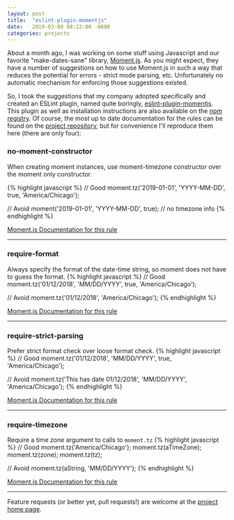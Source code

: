 ```yaml
---
layout: post
title:  "eslint-plugin-momentjs"
date:   2019-03-09 08:22:00 -0600
categories: projects
---
```


About a month ago, I was working on some stuff using Javascript and our favorite "make-dates-sane" library, [Moment.js](https://momentjs.com/). As you might expect, they have a number of suggestions on how to use Moment.js in such a way that reduces the potential for errors - strict mode parsing, etc. Unfortunately no automatic mechanism for enforcing those suggestions existed.

So, I took the suggestions that my company adopted specifically and created an ESLint plugin, named quite boringly, [eslint-plugin-momentjs](https://github.com/schnaser/eslint-plugin-momentjs). This plugin as well as installation instructions are also available on the [npm registry](https://www.npmjs.com/package/eslint-plugin-momentjs). Of course, the most up to date documentation for the rules can be found on the [project repository](https://github.com/schnaser/eslint-plugin-momentjs/tree/master/docs/rules), but for convenience I'll reproduce them here (there are only four):

### no-moment-constructor

When creating moment instances, use moment-timezone constructor over the moment only constructor.

{% highlight javascript %}
// Good
moment.tz('2019-01-01', 'YYYY-MM-DD', true, 'America/Chicago');
 
// Avoid
moment('2019-01-01', 'YYYY-MM-DD', true); // no timezone info
{% endhighlight %}

    
[Moment.js Documentation for this rule](https://momentjs.com/timezone/docs/#/using-timezones/parsing-in-zone/)

---

### require-format

Always specify the format of the date-time string, so moment does not have to guess the format.
{% highlight javascript %}
// Good
moment.tz('01/12/2018', 'MM/DD/YYYY', true, 'America/Chicago');
 
// Avoid
moment.tz('01/12/2018', 'America/Chicago');
{% endhighlight %}


[Moment.js Documentation for this rule](https://momentjs.com/docs/#/parsing/string-format/)

---
### require-strict-parsing

Prefer strict format check over loose format check.
{% highlight javascript %}
// Good
moment.tz('01/12/2018', 'MM/DD/YYYY', true, 'America/Chicago');
 
// Avoid
moment.tz('This has date 01/12/2018', 'MM/DD/YYYY', 'America/Chicago');
{% endhighlight %}
   
[Moment.js Documentation for this rule](https://momentjs.com/guides/#/parsing/strict-mode/)

---

### require-timezone

Require a time zone argument to calls to `moment.tz` 
{% highlight javascript %}
// Good
moment.tz('America/Chicago');
moment.tz(aTimeZone);
moment.tz(zone);
moment.tz(tz);
 
// Avoid
moment.tz(aString, 'MM/DD/YYYY');
{% endhighlight %}
   
[Moment.js Documentation for this rule](https://momentjs.com/timezone/docs/#/using-timezones/)

---

Feature requests (or better yet, pull requests!) are welcome at the [project home page](https://github.com/schnaser/eslint-plugin-momentjs).
